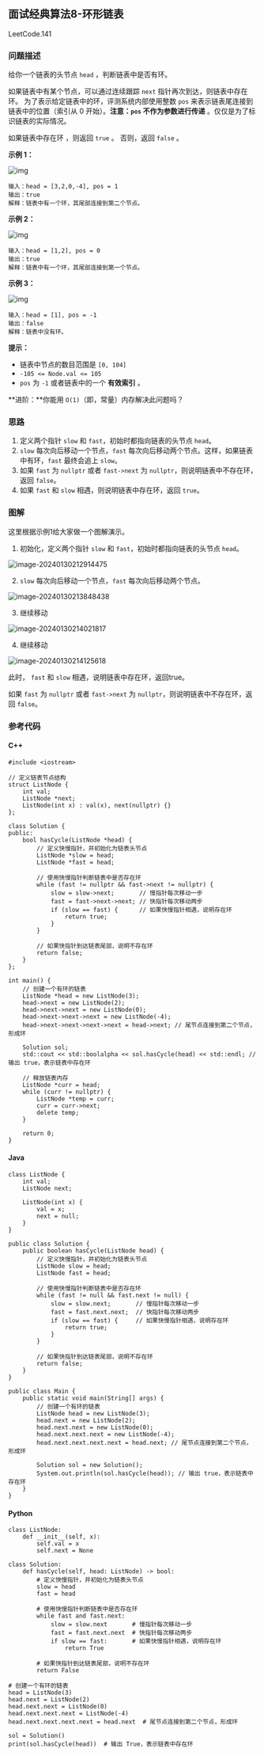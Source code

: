 ## 面试经典算法8-环形链表

LeetCode.141

### 问题描述

给你一个链表的头节点 `head` ，判断链表中是否有环。

如果链表中有某个节点，可以通过连续跟踪 `next` 指针再次到达，则链表中存在环。 为了表示给定链表中的环，评测系统内部使用整数 `pos` 来表示链表尾连接到链表中的位置（索引从 0 开始）。**注意：`pos` 不作为参数进行传递** 。仅仅是为了标识链表的实际情况。

如果链表中存在环 ，则返回 `true` 。 否则，返回 `false` 。

 **示例 1：**

![img](https://raw.githubusercontent.com/aqjsp/Pictures/main/202401302107484.png)

```
输入：head = [3,2,0,-4], pos = 1
输出：true
解释：链表中有一个环，其尾部连接到第二个节点。
```

**示例 2：**

![img](https://raw.githubusercontent.com/aqjsp/Pictures/main/202401302107928.png)

```
输入：head = [1,2], pos = 0
输出：true
解释：链表中有一个环，其尾部连接到第一个节点。
```

**示例 3：**

![img](https://raw.githubusercontent.com/aqjsp/Pictures/main/202401302107807.png)

```
输入：head = [1], pos = -1
输出：false
解释：链表中没有环。
```

 **提示：**

- 链表中节点的数目范围是 `[0, 104]`
- `-105 <= Node.val <= 105`
- `pos` 为 `-1` 或者链表中的一个 **有效索引** 。

 **进阶：**你能用 `O(1)`（即，常量）内存解决此问题吗？

### 思路

1. 定义两个指针 `slow` 和 `fast`，初始时都指向链表的头节点 `head`。
2. `slow` 每次向后移动一个节点，`fast` 每次向后移动两个节点。这样，如果链表中有环，`fast` 最终会追上 `slow`。
3. 如果 `fast` 为 `nullptr` 或者 `fast->next` 为 `nullptr`，则说明链表中不存在环，返回 `false`。
4. 如果 `fast` 和 `slow` 相遇，则说明链表中存在环，返回 `true`。

### 图解

这里根据示例1给大家做一个图解演示。

1. 初始化，定义两个指针 `slow` 和 `fast`，初始时都指向链表的头节点 `head`。

![image-20240130212914475](https://raw.githubusercontent.com/aqjsp/Pictures/main/202401302129611.png)

2. `slow` 每次向后移动一个节点，`fast` 每次向后移动两个节点。

![image-20240130213848438](https://raw.githubusercontent.com/aqjsp/Pictures/main/202401302138762.png)

3. 继续移动

![image-20240130214021817](https://raw.githubusercontent.com/aqjsp/Pictures/main/202401302140816.png)

4. 继续移动

![image-20240130214125618](https://raw.githubusercontent.com/aqjsp/Pictures/main/202401302141891.png)

此时， `fast` 和 `slow` 相遇，说明链表中存在环，返回true。

如果 `fast` 为 `nullptr` 或者 `fast->next` 为 `nullptr`，则说明链表中不存在环，返回 `false`。

### 参考代码

#### C++

```
#include <iostream>

// 定义链表节点结构
struct ListNode {
    int val;
    ListNode *next;
    ListNode(int x) : val(x), next(nullptr) {}
};

class Solution {
public:
    bool hasCycle(ListNode *head) {
        // 定义快慢指针，并初始化为链表头节点
        ListNode *slow = head;
        ListNode *fast = head;

        // 使用快慢指针判断链表中是否存在环
        while (fast != nullptr && fast->next != nullptr) {
            slow = slow->next;       // 慢指针每次移动一步
            fast = fast->next->next; // 快指针每次移动两步
            if (slow == fast) {      // 如果快慢指针相遇，说明存在环
                return true;
            }
        }

        // 如果快指针到达链表尾部，说明不存在环
        return false;
    }
};

int main() {
    // 创建一个有环的链表
    ListNode *head = new ListNode(3);
    head->next = new ListNode(2);
    head->next->next = new ListNode(0);
    head->next->next->next = new ListNode(-4);
    head->next->next->next->next = head->next; // 尾节点连接到第二个节点，形成环

    Solution sol;
    std::cout << std::boolalpha << sol.hasCycle(head) << std::endl; // 输出 true，表示链表中存在环

    // 释放链表内存
    ListNode *curr = head;
    while (curr != nullptr) {
        ListNode *temp = curr;
        curr = curr->next;
        delete temp;
    }

    return 0;
}
```

#### Java

```
class ListNode {
    int val;
    ListNode next;

    ListNode(int x) {
        val = x;
        next = null;
    }
}

public class Solution {
    public boolean hasCycle(ListNode head) {
        // 定义快慢指针，并初始化为链表头节点
        ListNode slow = head;
        ListNode fast = head;

        // 使用快慢指针判断链表中是否存在环
        while (fast != null && fast.next != null) {
            slow = slow.next;       // 慢指针每次移动一步
            fast = fast.next.next;  // 快指针每次移动两步
            if (slow == fast) {     // 如果快慢指针相遇，说明存在环
                return true;
            }
        }

        // 如果快指针到达链表尾部，说明不存在环
        return false;
    }
}

public class Main {
    public static void main(String[] args) {
        // 创建一个有环的链表
        ListNode head = new ListNode(3);
        head.next = new ListNode(2);
        head.next.next = new ListNode(0);
        head.next.next.next = new ListNode(-4);
        head.next.next.next.next = head.next; // 尾节点连接到第二个节点，形成环

        Solution sol = new Solution();
        System.out.println(sol.hasCycle(head)); // 输出 true，表示链表中存在环
    }
}
```

#### Python

```
class ListNode:
    def __init__(self, x):
        self.val = x
        self.next = None

class Solution:
    def hasCycle(self, head: ListNode) -> bool:
        # 定义快慢指针，并初始化为链表头节点
        slow = head
        fast = head

        # 使用快慢指针判断链表中是否存在环
        while fast and fast.next:
            slow = slow.next       # 慢指针每次移动一步
            fast = fast.next.next  # 快指针每次移动两步
            if slow == fast:       # 如果快慢指针相遇，说明存在环
                return True

        # 如果快指针到达链表尾部，说明不存在环
        return False

# 创建一个有环的链表
head = ListNode(3)
head.next = ListNode(2)
head.next.next = ListNode(0)
head.next.next.next = ListNode(-4)
head.next.next.next.next = head.next  # 尾节点连接到第二个节点，形成环

sol = Solution()
print(sol.hasCycle(head))  # 输出 True，表示链表中存在环
```

